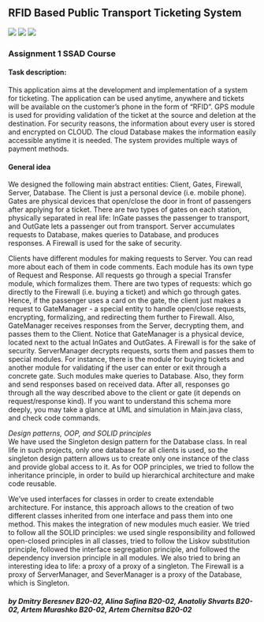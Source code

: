 ## RFID Based Public Transport Ticketing System

![](https://img.shields.io/github/issues/aalexren/RFID-System) ![](https://img.shields.io/github/stars/aalexren/RFID-System) ![](https://img.shields.io/github/license/aalexren/RFID-System)

### Assignment 1 SSAD Course


####  **Task description:**

This application aims at the development and implementation of a system for ticketing. The application can be used anytime, anywhere and tickets will be available on the customer’s phone in the form of “RFID”. GPS module is used for providing validation of the ticket at the source and deletion at the destination. For security reasons, the information about every user is stored and encrypted on CLOUD. The cloud Database makes the information easily accessible anytime it is needed. The system provides multiple ways of payment methods.

#### **General idea**
We designed the following main abstract entities: Client, Gates, Firewall, Server, Database. The Client is just a personal device (i.e. mobile phone). Gates are physical devices that open/close the door in front of passengers after applying for a ticket. There are two types of gates on each station, physically separated in real life: InGate passes the passenger to transport, and OutGate lets a passenger out from transport. Server accumulates requests to Database, makes queries to Database, and produces responses. A Firewall is used for the sake of security.

Clients have different modules for making requests to Server. You can read more about each of them in code comments. Each module has its own type of Request and Response. All requests go through a special Transfer module, which formalizes them. There are two types of requests: which go directly to the Firewall (i.e. buying a ticket) and which go through gates. Hence, if the passenger uses a card on the gate, the client just makes a request to GateManager - a special entity to handle open/close requests, encrypting, formalizing, and redirecting them further to Firewall. Also, GateManager receives responses from the Server, decrypting them, and passes them to the Client. Notice that GateManager is a physical device, located next to the actual InGates and OutGates. A Firewall is for the sake of security. ServerManager decrypts requests, sorts them and passes them to special modules. For instance, there is the module for buying tickets and another module for validating if the user can enter or exit through a concrete gate. Such modules make queries to Database. Also, they form and send responses based on received data. After all, responses go through all the way described above to the client or gate (it depends on request/response kind). If you want to understand this schema more deeply, you may take a glance at UML and simulation in Main.java class, and check code commands.

*Design patterns, OOP, and SOLID principles*  
We have used the Singleton design pattern for the Database class. In real life in such projects, only one database for all clients is used, so the singleton design pattern allows us to create only one instance of the class and provide global access to it. 
As for OOP principles, we tried to follow the inheritance principle, in order to build up hierarchical architecture and make code reusable. 

We’ve used interfaces for classes in order to create extendable architecture. For instance, this approach allows to the creation of two different classes inherited from one interface and pass them into one method. This makes the integration of new modules much easier.
We tried to follow all the SOLID principles: we used single responsibility and followed open-closed principles in all classes, tried to follow the Liskov substitution principle, followed the interface segregation principle, and followed the dependency inversion principle in all modules.
We also tried to bring an interesting idea to life: a proxy of a proxy of a singleton. The Firewall is a proxy of ServerManager, and SeverManager is a proxy of the Database, which is Singleton.

#### *by Dmitry Beresnev B20-02, Alina Safina B20-02, Anatoliy Shvarts B20-02, Artem Murashko B20-02, Artem Chernitsa B20-02*